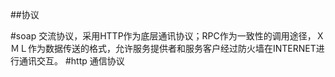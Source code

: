 ##协议

#soap 交流协议，采用HTTP作为底层通讯协议；RPC作为一致性的调用途径，ＸＭＬ作为数据传送的格式，允许服务提供者和服务客户经过防火墙在INTERNET进行通讯交互。
#http 通信协议
